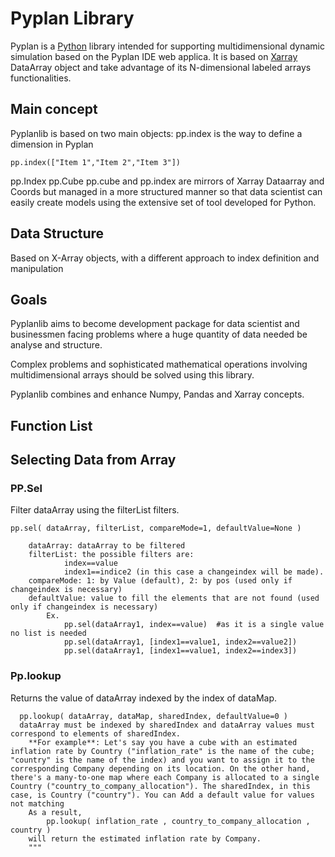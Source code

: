
# **Pyplan Library**

Pyplan is a [Python](https://www.python.org/) library intended for supporting multidimensional dynamic simulation based on the Pyplan IDE web applica. 
It is based on [Xarray](http://xarray.pydata.org/) DataArray object and take advantage of its N-dimensional labeled arrays functionalities.


## Main concept
Pyplanlib is based on two main objects:
pp.index is the way to define a dimension in Pyplan

    pp.index(["Item 1","Item 2","Item 3"])

pp.Index
pp.Cube
pp.cube and pp.index are mirrors of Xarray Dataarray and Coords but managed in a more structured manner so that data scientist can easily create models using the extensive set of tool developed for Python.

## Data Structure
Based on X-Array objects, with a different approach to index definition and manipulation

## Goals
Pyplanlib aims to become development package for data scientist and businessmen facing problems where a huge quantity of data needed be analyse and structure.

Complex problems and sophisticated mathematical operations involving multidimensional arrays should be solved using this library.

Pyplanlib combines and enhance Numpy, Pandas and Xarray concepts.
## Function List
## Selecting Data from Array
### PP.Sel

Filter dataArray using the filterList filters. 
    

    pp.sel( dataArray, filterList, compareMode=1, defaultValue=None )
            
        dataArray: dataArray to be filtered
        filterList: the possible filters are:
                index==value
                index1==indice2 (in this case a changeindex will be made).
        compareMode: 1: by Value (default), 2: by pos (used only if changeindex is necessary)
        defaultValue: value to fill the elements that are not found (used only if changeindex is necessary) 
            Ex.
                pp.sel(dataArray1, index==value)  #as it is a single value no list is needed
                pp.sel(dataArray1, [index1==value1, index2==value2])
                pp.sel(dataArray1, [index1==value1, index2==index3])

### Pp.lookup
Returns the value of dataArray indexed by the index of dataMap.
  
      pp.lookup( dataArray, dataMap, sharedIndex, defaultValue=0 )
      dataArray must be indexed by sharedIndex and dataArray values must correspond to elements of sharedIndex.
        **For example**: Let's say you have a cube with an estimated inflation rate by Country ("inflation_rate" is the name of the cube; "country" is the name of the index) and you want to assign it to the corresponding Company depending on its location. On the other hand, there's a many-to-one map where each Company is allocated to a single Country ("country_to_company_allocation"). The sharedIndex, in this case, is Country ("country"). You can Add a default value for values not matching
        As a result, 
            pp.lookup( inflation_rate , country_to_company_allocation , country )
        will return the estimated inflation rate by Company.
        """
<!--stackedit_data:
eyJoaXN0b3J5IjpbLTE3OTE4MDg0NzAsLTEwMDc0OTIzNzgsLT
QwNjczNTIzOCwxNjcxMTk2NTA2LDEwMDE5NDI4MTQsLTQ0NTcw
NjAzMCwtNzYxODI2MzM1LC0xOTY4NjY1MzMyLDE2ODAwMDI5Nj
MsOTA4MTkwOTc4LDQ5NDgwNzcwM119
-->